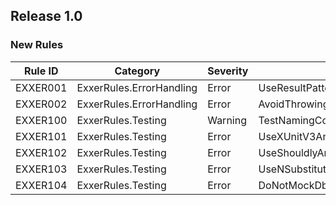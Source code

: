 ## Release 1.0

### New Rules

Rule ID | Category | Severity | Notes
--------|----------|----------|-------
EXXER001 | ExxerRules.ErrorHandling | Error | UseResultPatternAnalyzer
EXXER002 | ExxerRules.ErrorHandling | Error | AvoidThrowingExceptionsAnalyzer
EXXER100 | ExxerRules.Testing | Warning | TestNamingConventionAnalyzer
EXXER101 | ExxerRules.Testing | Error | UseXUnitV3Analyzer
EXXER102 | ExxerRules.Testing | Error | UseShouldlyAnalyzer
EXXER103 | ExxerRules.Testing | Error | UseNSubstituteAnalyzer
EXXER104 | ExxerRules.Testing | Error | DoNotMockDbContextAnalyzer